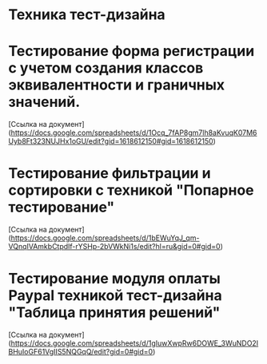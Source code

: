 # Техника тест-дизайна


# Тестирование форма регистрации с учетом создания классов эквивалентности и граничных значений.
[Ссылка на документ] (https://docs.google.com/spreadsheets/d/1Ocq_7fAP8gm7lh8aKvuqK07M6Uyb8Ft323NUJHx1oGU/edit?gid=1618612150#gid=1618612150)

# Тестирование фильтрации и сортировки с техникой "Попарное тестирование"
[Ссылка на документ] (https://docs.google.com/spreadsheets/d/1bEWuYqJ_qm-VQnqIVAmkbCtpdIf-rYSHp-2bVWkNi1s/edit?hl=ru&gid=0#gid=0)

# Тестирование модуля оплаты Paypal техникой тест-дизайна "Таблица принятия решений"
[Ссылка на документ] (https://docs.google.com/spreadsheets/d/1gIuwXwpRw6DOWE_3WuNDO2IBHuIoGF61VgIIS5NQGqQ/edit?gid=0#gid=0)
